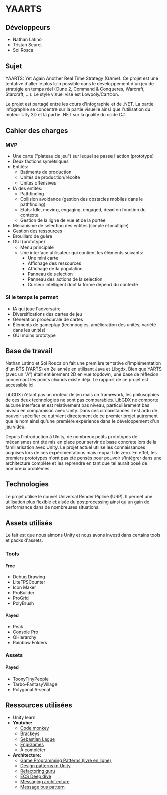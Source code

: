 # YAARTS

## Développeurs

* Nathan Latino
* Tristan Seuret
* Sol Rosca

## Sujet

YAARTS: Yet Again Another Real Time Strategy (Game). Ce projet est une tentative d'aller le plus loin possible dans le développement d'un jeu de stratégie en temps réel (Dune 2, Command & Conqueres, Warcraft, Starcraft, ...). Le style visuel visé est Lowpoly/Cartoon.

Le projet est partagé entre les cours d'infographie et de .NET. La partie infographie se concentre sur la partie visuelle ainsi que l'utilisation du moteur Uity 3D et la partie .NET sur la qualité du code C#.

## Cahier des charges

### MVP

* Une carte ("plateau de jeu") sur lequel se passe l'action (prototype)
* Deux factions symétriques
* Entités:
    * Batiments de production
    * Unités de production/récolte
    * Unités offensives
* IA des entités:
    * Pathfinding
    * Collision avoidance (gestion des obstacles mobiles dans le pathfinding)
    * Etats: Idle, moving, engaging, engaged, dead en fonction du contexte
    * Gestion de la ligne de vue et de la portée
* Mecanisme de selection des entités (simple et multiple)
* Gestion des ressources
* Brouillard de guère
* GUI (prototype)
    * Menu principale
    * Une interface utilisateur qui contient les éléments suivants:
        * Une mini carte
        * Affichage des ressources
        * Affichage de la population
        * Panneau de selection
        * Panneau des actions de la selection
        * Curseur intelligent dont la forme dépend du contexte

### Si le temps le permet

* IA qui joue l'adversaire
* Diversifications des cartes de jeu
* Génération procédurale de cartes
* Éléments de gameplay (technoogies, amélioration des unités, variété dans les unités)
* GUI moins prototype

## Base de travail

Nathan Latino et Sol Rosca on fait une première tentative d'implémentation d'un RTS (YARTS) en 2e année en utilisant Java et Libgdx. Bien que YARTS (avec un "A") était entièrement 2D en vue topdown, une base de réflexion concernant les points chauds existe déjà. Le rapport de ce projet est accèssible [ici](https://github.com/nathanlatino/yarts/blob/master/doc/Rapport-YARTS.pdf).

LibGDX n'étant pas un moteur de jeu mais un framework, les philosophies de ces deux technologies ne sont pas comparables. LibGDX ne comporte aucune interface et est relativement bas niveau, particulièrement bas niveau en comparaison avec Unity. Dans ces circonstances il est ardu de pouvoir spécifier ce qui vient directement de ce premier projet autrement que le nom ainsi qu'une première expérience dans le développement d'un jeu video.

Depuis l'introduction à Unity, de nombreux petits prototypes de mécanismes ont été mis en place pour servir de base concrète lors de la familiarisation avec Unity. Le projet actuel utilise les connaissances acquises lors de ces expérimentations mais reppart de zero. En effet, les premiers prototypes n'ont pas été pensés pour pouvoir s'intégrer dans une architecture complète et les reprendre en tant que tel aurait posé de nombreux problèmes.

## Technologies

Le projet utilise le nouvel Universal Render Pipline (URP). Il permet une utilisation plus flexible et aisée du postprocessing ainsi qu'un gain de performance dans de nombreuses situations.

## Assets utilisés

Le fait est que nous aimons Unity et nous avons investi dans certains tools et packs d'assets.

### Tools

#### Free
* Debug Drawing
* LiteFPSCounter
* Icon Maker
* ProBuilder
* ProGrid
* PolyBrush

#### Payed
* Peak
* Console Pro
* QHierarchy
* Rainbow Folders

### Assets

#### Payed
* ToonyTinyPeople
* Tarbo-FantasyVillage
* Polygonal Arsenal



## Ressources utilisées

* Unity learn
* **Youtube:**
    * [Code monkey](https://www.youtube.com/channel/UCFK6NCbuCIVzA6Yj1G_ZqCg)
    * [Brackeys](https://www.youtube.com/user/Brackeys)
    * [Sebastian Lague](https://www.youtube.com/channel/UCmtyQOKKmrMVaKuRXz02jbQ)
    * [EngiGames](https://www.youtube.com/channel/UCbAsfBmEHQpPERAVx8DHxZA)
    * À compléter
* **Architecture:**
    * [Game Programming Patterns (livre en ligne)](http://gameprogrammingpatterns.com/)
    * [Design patterns in Unity](https://www.patrykgalach.com/2019/05/06/design-patterns-in-unity/)
    * [Refactoring guru](https://refactoring.guru/)
    * [ECS Deep dive](https://rams3s.github.io/blog/2019-01-09-ecs-deep-dive/)
    * [Messaging architecture](https://medium.com/@tkomarnicki/messaging-architecture-in-unity-6e6409bdda02)
    * [Message bus pattern](https://github.com/franciscotufro/message-bus-pattern)
